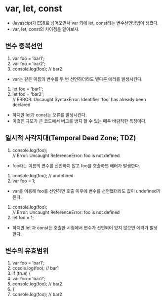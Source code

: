 # var, let, const
- Javascipt가 ES6로 넘어오면서 var 외에 let, const라는 변수선언방법이 생겼다.
- var, let, const의 차이점을 알아보자.

## 변수 중복선언
1. var foo = 'bar1';
2. var foo = 'bar2';
3. console.log(foo); // bar2
- var는 같은 이름의 변수를 두 번 선언하더라도 별다른 에러를 발생시킨다.

1. let foo = 'bar1';
2. let foo = 'bar2';  
// ERROR: Uncaught SyntaxError: Identifier 'foo' has already been declared
- 하지만 let과 const는 오류를 발생시킨다.
- 이것은 규모가 큰 코드에서 버그를 방지 할 수 있는 매우 바람직한 특징이다.

## 일시적 사각지대(Temporal Dead Zone; TDZ)
1. console.log(foo);  
// Error: Uncaught ReferenceError: foo is not defined
- foo라는 이름의 변수를 선언하지 않고 foo를 호출하면 에러가 발생한다.

1. console.log(foo); // undefined
2. var foo = 1;
- var를 이용해 foo를 선언하면 호출 이후에 변수를 선언했더라도 값이 undefined가 된다.

1. console.log(foo);  
// Error: Uncaught ReferenceError: foo is not defined
2. let foo = 1;
- 하지만 let 과 const는 호출한 시점에서 변수가 선언되어 있지 않으면 에러가 발생한다.

## 변수의 유효범위
1. var foo = 'bar1';
2. cosole.log(foo); // bar1   
3. if (true) {
4.   var foo = 'bar2';
5.   console.log(foo); // bar2
6. }  
7. console.log(foo); // bar2